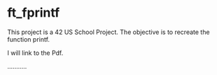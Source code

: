 # ft_fprintf

This project is a 42 US School Project. The objective is to recreate the
function printf.

I will link to the Pdf.

...........
